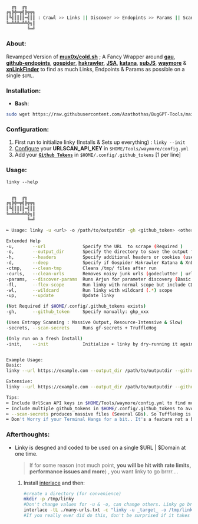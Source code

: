 ```bash
  ╔╗  ╔╗
╔╗╠╬═╦╣╠╦╦╗
║╚╣║║║║═╣║║ : Crawl >> Links || Discover >> Endopints >> Params || Scan >> JavaScript >> Secrets || Analyze >> Everything
╚═╩╩╩═╩╩╬╗║
        ╚═╝
```
### About:
Revamped Version of [**mux0x/cold.sh**](https://github.com/mux0x/cold.sh) ; A Fancy Wrapper around [**gau**](https://github.com/lc/gau), [**github-endpoints**](https://github.com/gwen001/github-search/blob/master/github-endpoints.py), [**gospider**](https://github.com/jaeles-project/gospider), [**hakrawler**](https://github.com/hakluke/hakrawler), [**JSA**](https://github.com/w9w/JSA), [**katana**](https://github.com/projectdiscovery/katana), [**subJS**](https://github.com/lc/subjs), [**waymore**](https://github.com/xnl-h4ck3r/waymore) & [**xnLinkFinder**](https://github.com/xnl-h4ck3r/xnLinkFinder) to find as much Links, Endpoints & Params as possible on a single `$URL`.

### **Installation**:
 - **Bash**: 
```bash
sudo wget https://raw.githubusercontent.com/Azathothas/BugGPT-Tools/main/linky/linky.sh -O /usr/local/bin/linky && sudo chmod +xwr /usr/local/bin/linky && linky --help
``` 
### Configuration:
 1. First run to initialize linky (Installs & Sets up everything) : `linky --init` 
 2. [Configure](https://github.com/xnl-h4ck3r/waymore#configyml) your **URLSCAN_API_KEY** in `$HOME/Tools/waymore/config.yml`
 3. Add your [**`Github Tokens`**](https://docs.github.com/en/enterprise-server@3.4/authentication/keeping-your-account-and-data-secure/creating-a-personal-access-token) in `$HOME/.config/.github_tokens` [1 per line]

### Usage:
`linky --help`
```bash

  ╔╗  ╔╗
╔╗╠╬═╦╣╠╦╦╗
║╚╣║║║║═╣║║
╚═╩╩╩═╩╩╬╗║
        ╚═╝

➼ Usage: linky -u <url> -o /path/to/outputdir -gh <github_token> <other-options, see --help

Extended Help
-u,       --url              Specify the URL  to scrape (Required )
-o,       --output_dir       Specify the directory to save the output files (Required)
-h,       --headers          Specify additional headers or cookies (use "", optional)
-d,       --deep             Specify if Gospider Hakrawler Katana & XnLinkfinder should run with depth 5.(Slow)
-ctmp,    --clean-tmp        Cleans /tmp/ files after run
-curls,   --clean-urls       Removes noisy junk urls (godeclutter | urless)
-params,  --discover-params  Runs Arjun for parameter discovery (Basic & Slow)
-fl,      --flex-scope       Run linky with normal scope but include CDNs
-wl,      --wildcard         Run linky with wildcard (.*) scope
-up,      --update           Update linky

(Not Required if $HOME/.config/.github_tokens exists)
-gh,      --github_token     Specify manually: ghp_xxx

(Uses Entropy Scanning : Massive Output, Resource-Intensive & Slow)
-secrets, --scan-secrets     Runs gf-secrets + TruffleHog

(Only run on a fresh Install)
-init,    --init             Initialize ➼ linky by dry-running it against example.com


Example Usage: 
Basic: 
linky --url https://example.com --output_dir /path/to/outputdir --github_token ghp_xyz

Extensive: 
linky --url https://example.com --output_dir /path/to/outputdir --github_token ghp_xyz --headers "Authorization: Bearer token; Cookie: cookie_value" --deep --discover-params --wildcard

Tips: 
➼ Include UrlScan API keys in $HOME/Tools/waymore/config.yml to find more links
➼ Include multiple github_tokens in $HOME/.config/.github_tokens to avoid rate limits
➼ --scan-secrets produces massive files (Several GBs). So TuffleHog is run by default. Best run with --deep
➼ Don't Worry if your Terminal Hangs for a bit.. It's a feature not a bug
```

### Afterthoughts:
 - Linky is desgned and coded to be used on a single $URL | $Domain at one time.
    > If for some reason (not much point, **you will be hit with rate limits, performance issues and more**) , you want linky to go brrrr....
    1. Install [interlace](https://github.com/codingo/Interlace) and then: 
        ```bash
        #create a directory (for convenience)
        mkdir -p /tmp/linky
        #Don't change values for -u & -o, can change others. Linky go brrrrr
        interlace -tL ./many-urls.txt -c "linky -u _target_ -o /tmp/linky/_cleantarget_-linky <other-linky-options> 2>&1" -threads 69
        #If you really ever did do this, don't be surprised if it takes toooooooo long
        ```
